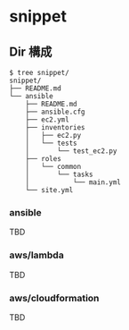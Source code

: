 # snippet

## Dir 構成

```
$ tree snippet/
snippet/
├── README.md
└── ansible
    ├── README.md
    ├── ansible.cfg
    ├── ec2.yml
    ├── inventories
    │   ├── ec2.py
    │   └── tests
    │       └── test_ec2.py
    ├── roles
    │   └── common
    │       └── tasks
    │           └── main.yml
    └── site.yml
```

### ansible
TBD  

### aws/lambda
TBD  

### aws/cloudformation
TBD  

